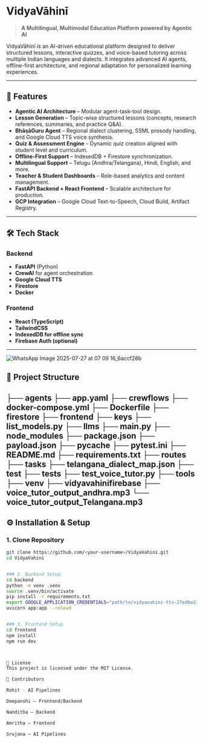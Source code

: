 # VidyaVāhinī

> **A Multilingual, Multimodal Education Platform powered by Agentic AI**

VidyaVāhinī is an AI-driven educational platform designed to deliver structured lessons, interactive quizzes, and voice-based tutoring across multiple Indian languages and dialects. It integrates advanced AI agents, offline-first architecture, and regional adaptation for personalized learning experiences.

---

## 🚀 Features

- **Agentic AI Architecture** – Modular agent-task-tool design.
- **Lesson Generation** – Topic-wise structured lessons (concepts, research references, summaries, and practice Q&A).
- **BhāṣāGuru Agent** – Regional dialect clustering, SSML prosody handling, and Google Cloud TTS voice synthesis.
- **Quiz & Assessment Engine** – Dynamic quiz creation aligned with student level and curriculum.
- **Offline-First Support** – IndexedDB + Firestore synchronization.
- **Multilingual Support** – Telugu (Andhra/Telangana), Hindi, English, and more.
- **Teacher & Student Dashboards** – Role-based analytics and content management.
- **FastAPI Backend + React Frontend** – Scalable architecture for production.
- **GCP Integration** – Google Cloud Text-to-Speech, Cloud Build, Artifact Registry.

---

## 🛠️ Tech Stack

### Backend
- **FastAPI** (Python)
- **CrewAI** for agent orchestration
- **Google Cloud TTS**
- **Firestore**
- **Docker**

### Frontend
- **React (TypeScript)**
- **TailwindCSS**
- **IndexedDB for offline sync**
- **Firebase Auth (optional)**

---
![WhatsApp Image 2025-07-27 at 07 09 16_6accf28b](https://github.com/user-attachments/assets/24aaabe4-8411-4935-b28b-d90836c1137f)

## 📂 Project Structure


├── agents ├── app.yaml ├── crewflows ├── docker-compose.yml ├── Dockerfile ├── firestore ├── frontend ├── keys ├── list_models.py ├── llms ├── main.py ├── node_modules ├── package.json ├── payload.json ├── pycache ├── pytest.ini ├── README.md ├── requirements.txt ├── routes ├── tasks ├── telangana_dialect_map.json ├── test ├── tests ├── test_voice_tutor.py ├── tools ├── venv ├── vidyavahinifirebase ├── voice_tutor_output_andhra.mp3 └── voice_tutor_output_Telangana.mp3
---

## ⚙️ Installation & Setup

### 1. Clone Repository
```bash
git clone https://github.com/<your-username>/VidyaVahini.git
cd VidyaVahini


### 2. Backend Setup
cd backend
python -m venv .venv
source .venv/bin/activate
pip install -r requirements.txt
export GOOGLE_APPLICATION_CREDENTIALS="path/to/vidyavahini-tts-27ed6a33108a.json"
uvicorn app:app --reload


### 3. Frontend Setup
cd frontend
npm install
npm run dev



📜 License
This project is licensed under the MIT License.

👥 Contributors

Rohit - AI Pipelines

Deepanshi – Frontend/Backend

Nanditha – Backend

Amritha – Frontend

Srujana – AI Pipelines
